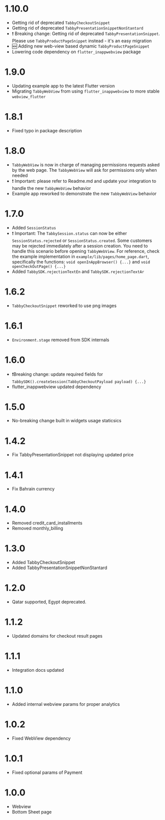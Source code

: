 # 1.10.0
- Getting rid of deprecated `TabbyCheckoutSnippet`
- Getting rid of deprecated `TabbyPresentationSnippetNonStantard`
- ❗️ Breaking change: Getting rid of deprecated `TabbyPresentationSnippet`. Please use `TabbyProductPageSnippet` instead - it's an easy migration
- 🆕 Adding new web-view based dynamic `TabbyProductPageSnippet`
- Lowering code dependency on `flutter_inappwebview` package

# 1.9.0
- Updating example app to the latest Flutter version
- Migrating `TabbyWebView` from using `flutter_inappwebview` to more stable `webview_flutter`

# 1.8.1
- Fixed typo in package description

# 1.8.0
- `TabbyWebView` is now in charge of managing permissions requests asked by the web page. The `TabbyWebView` will ask for permissions only when needed
- ❗ Important: please refer to Readme.md and update your integration to handle the new `TabbyWebView` behavior
- Example app reworked to demonstrate the new `TabbyWebView` behavior 

# 1.7.0
- Added `SessionStatus`
- ❗ Important: The `TabbySession.status` can now be either `SessionStatus.rejected` or `SessionStatus.created`. Some customers may be rejected immediately after a session creation. You need to handle this scenario before opening `TabbyWebView`.
For reference, check the example implementation in `example/lib/pages/home_page.dart`, specifically the functions: `void openInAppBrowser() {...}` and `void openCheckOutPage() {...}`
- Added `TabbySDK.rejectionTextEn` and `TabbySDK.rejectionTextAr`

# 1.6.2

- `TabbyCheckoutSnippet` reworked to use png images

# 1.6.1

- `Environment.stage` removed from SDK internals

# 1.6.0

- ❗️Breaking change: update required fields for `TabbySDK().createSession(TabbyCheckoutPayload payload) {...}`
- flutter_inappwebview updated dependency

# 1.5.0

- No-breaking change built in widgets usage staticsics

# 1.4.2

- Fix TabbyPresentationSnippet not displaying updated price

# 1.4.1

- Fix Bahrain currency

# 1.4.0

- Removed credit_card_installments
- Removed monthly_billing

# 1.3.0

- Added TabbyCheckoutSnippet
- Added TabbyPresentationSnippetNonStantard

# 1.2.0

- Qatar supported, Egypt deprecated.

# 1.1.2

- Updated domains for checkout result pages

# 1.1.1

- Integration docs updated

# 1.1.0

- Added internal webview params for proper analytics

# 1.0.2

- Fixed WebView dependency

# 1.0.1

- Fixed optional params of Payment

# 1.0.0

- Webview
- Bottom Sheet page
